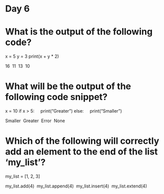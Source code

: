 # Day 6

# What is the output of the following code?
x = 5
y = 3
print(x + y * 2)

16  11  13  10

# What will be the output of the following code snippet?
x = 10
if x > 5:
    print(“Greater”)
else:
    print(“Smaller”)

Smaller  Greater  Error  None



# Which of the following will correctly add an element to the end of the list ‘my_list’?

my_list = [1, 2, 3]

my_list.add(4)  my_list.append(4)  my_list.insert(4)  my_list.extend(4)